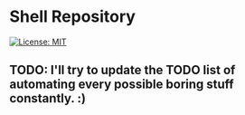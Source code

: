 # Shell Repository

[![License: MIT](https://img.shields.io/badge/License-MIT-yellow.svg)](https://opensource.org/licenses/MIT)



## TODO: I'll try to update the TODO list of automating every possible boring stuff constantly. :)


